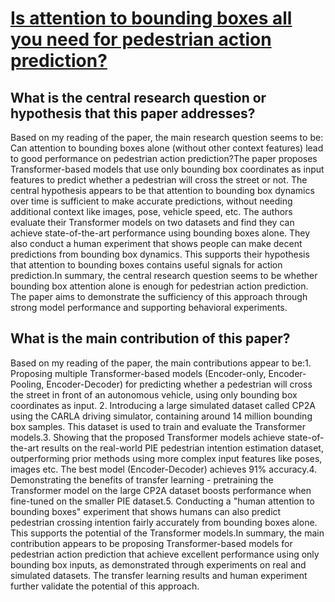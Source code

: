 # [Is attention to bounding boxes all you need for pedestrian action   prediction?](https://arxiv.org/abs/2107.08031)

## What is the central research question or hypothesis that this paper addresses?

Based on my reading of the paper, the main research question seems to be: Can attention to bounding boxes alone (without other context features) lead to good performance on pedestrian action prediction?The paper proposes Transformer-based models that use only bounding box coordinates as input features to predict whether a pedestrian will cross the street or not. The central hypothesis appears to be that attention to bounding box dynamics over time is sufficient to make accurate predictions, without needing additional context like images, pose, vehicle speed, etc. The authors evaluate their Transformer models on two datasets and find they can achieve state-of-the-art performance using bounding boxes alone. They also conduct a human experiment that shows people can make decent predictions from bounding box dynamics. This supports their hypothesis that attention to bounding boxes contains useful signals for action prediction.In summary, the central research question seems to be whether bounding box attention alone is enough for pedestrian action prediction. The paper aims to demonstrate the sufficiency of this approach through strong model performance and supporting behavioral experiments.


## What is the main contribution of this paper?

Based on my reading of the paper, the main contributions appear to be:1. Proposing multiple Transformer-based models (Encoder-only, Encoder-Pooling, Encoder-Decoder) for predicting whether a pedestrian will cross the street in front of an autonomous vehicle, using only bounding box coordinates as input. 2. Introducing a large simulated dataset called CP2A using the CARLA driving simulator, containing around 14 million bounding box samples. This dataset is used to train and evaluate the Transformer models.3. Showing that the proposed Transformer models achieve state-of-the-art results on the real-world PIE pedestrian intention estimation dataset, outperforming prior methods using more complex input features like poses, images etc. The best model (Encoder-Decoder) achieves 91% accuracy.4. Demonstrating the benefits of transfer learning - pretraining the Transformer model on the large CP2A dataset boosts performance when fine-tuned on the smaller PIE dataset.5. Conducting a "human attention to bounding boxes" experiment that shows humans can also predict pedestrian crossing intention fairly accurately from bounding boxes alone. This supports the potential of the Transformer models.In summary, the main contribution appears to be proposing Transformer-based models for pedestrian action prediction that achieve excellent performance using only bounding box inputs, as demonstrated through experiments on real and simulated datasets. The transfer learning results and human experiment further validate the potential of this approach.

